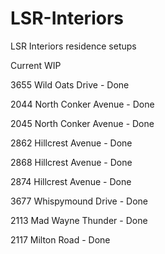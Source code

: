 # LSR-Interiors
LSR Interiors residence setups

Current WIP

3655 Wild Oats Drive - Done

2044 North Conker Avenue - Done

2045 North Conker Avenue - Done

2862 Hillcrest Avenue - Done

2868 Hillcrest Avenue - Done

2874 Hillcrest Avenue - Done

3677 Whispymound Drive - Done

2113 Mad Wayne Thunder - Done

2117 Milton Road - Done
